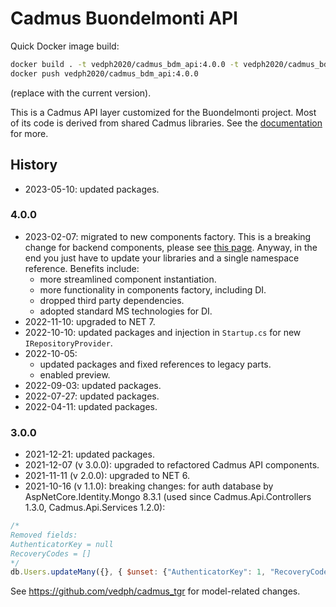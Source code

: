 # Cadmus Buondelmonti API

Quick Docker image build:

```bash
docker build . -t vedph2020/cadmus_bdm_api:4.0.0 -t vedph2020/cadmus_bdm_api:latest
docker push vedph2020/cadmus_bdm_api:4.0.0
```

(replace with the current version).

This is a Cadmus API layer customized for the Buondelmonti project. Most of its code is derived from shared Cadmus libraries. See the [documentation](https://github.com/vedph/cadmus_doc/blob/master/api/creating.md) for more.

## History

- 2023-05-10: updated packages.

### 4.0.0

- 2023-02-07: migrated to new components factory. This is a breaking change for backend components, please see [this page](https://myrmex.github.io/overview/cadmus/dev/history/#2023-02-01---backend-infrastructure-upgrade). Anyway, in the end you just have to update your libraries and a single namespace reference. Benefits include:
  - more streamlined component instantiation.
  - more functionality in components factory, including DI.
  - dropped third party dependencies.
  - adopted standard MS technologies for DI.
- 2022-11-10: upgraded to NET 7.
- 2022-10-10: updated packages and injection in `Startup.cs` for new `IRepositoryProvider`.
- 2022-10-05:
  - updated packages and fixed references to legacy parts.
  - enabled preview.
- 2022-09-03: updated packages.
- 2022-07-27: updated packages.
- 2022-04-11: updated packages.

### 3.0.0

- 2021-12-21: updated packages.
- 2021-12-07 (v 3.0.0): upgraded to refactored Cadmus API components.
- 2021-11-11 (v 2.0.0): upgraded to NET 6.
- 2021-10-16 (v 1.1.0): breaking changes: for auth database by AspNetCore.Identity.Mongo 8.3.1 (used since Cadmus.Api.Controllers 1.3.0, Cadmus.Api.Services 1.2.0):

```js
/*
Removed fields:
AuthenticatorKey = null
RecoveryCodes = []
*/
db.Users.updateMany({}, { $unset: {"AuthenticatorKey": 1, "RecoveryCodes": 1} });
```

See <https://github.com/vedph/cadmus_tgr> for model-related changes.
